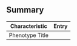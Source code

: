 ## Summary
| Characteristic | Entry |
| ------ | ------ |
| Phenotype Title | <Title> |
| Author(s) and Affiliations | <Authors_And_Affiliations> |
| Date of Submission | <Date_Of_Submission> |
| Modality | <Modality> |

## Source Data
| Link Type | Link |
| ------ | ------ |
| Phenotype GitHub Page | <Phenotype_GitHub_Page> |
| Implementation File | <Implementation_File> |
| Hash of Implementation File | <Hash> |
| Configuration File | <Configuration_File> |

## Development
### Purpose and Intended Use
<Purpose_And_Intended_Use>
### Development Methodology
<Development_Methodology>
### Additional Author Comments (if any)
<Additional_Author_Comments>

### Process Diagram / Flowchart
This may need to be left to the GitHub page...
### ![process diagram](../data/example_diagram.png)

## Dependencies
### CDM-Based
**OMOP CDM Version Number: v6.0**

| Data Type | Uses? |
| ------ | ------ |
|Conditions| <Uses_Conditions> |
|Drug Exposures| <Uses_Drug_Exposures> |
|Measurements| <Uses_Notes_NLP> |
|Notes NLP| <Uses_Notes_NLP> |
|Observations| <Uses_Observations> |
|Procedures| <Uses_Procedures> |
|Visits| <Uses_Visits> |

### Demographic-Based
| Data Type | Uses? |
| ------ | ------ |
|Gender| <Uses_Gender> |
|Age Category| <Uses_Age_Category> |

### Provenance
Implementation(s) this definition was derived from or inspired by, if any:

| Definition Title | Definition Link  | Definition Hash | Provenance Reason |
| ------ | ------ | ------ | ------ |
<Provenance_Hash_Table>

### References
